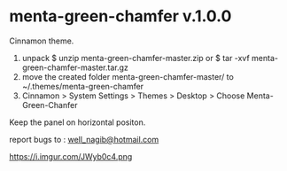 # menta-green-chamfer v.1.0.0

Cinnamon theme.

1) unpack $ unzip menta-green-chamfer-master.zip or $ tar -xvf menta-green-chamfer-master.tar.gz
2) move the created folder menta-green-chamfer-master/ to ~/.themes/menta-green-chamfer
3) Cinnamon > System Settings > Themes > Desktop > Choose Menta-Green-Chanfer

Keep the panel on horizontal positon.

report bugs to : well_nagib@hotmail.com

https://i.imgur.com/JWyb0c4.png
